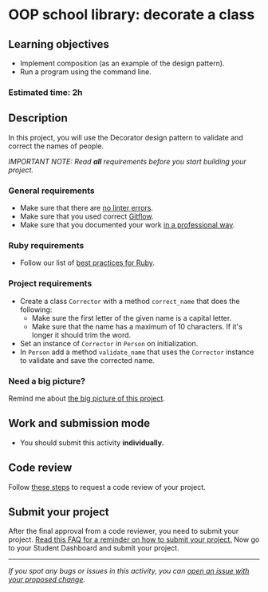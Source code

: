 # OOP school library: decorate a class

## Learning objectives
- Implement composition (as an example of the design pattern).
- Run a program using the command line.

### Estimated time: 2h

## Description
In this project, you will use the Decorator design pattern to validate and correct the names of people.

*IMPORTANT NOTE: Read **all** requirements before you start building your project.*

### General requirements

- Make sure that there are [no linter errors](https://github.com/microverseinc/linters-config).
- Make sure that you used correct [Gitflow](https://github.com/microverseinc/curriculum-transversal-skills/blob/main/git-github/articles/gitflow.md).
- Make sure that you documented your work [in a professional way](https://github.com/microverseinc/curriculum-transversal-skills/blob/main/documentation/articles/professional_repo_rules.md).

### Ruby requirements
- Follow our list of [best practices for Ruby](https://github.com/microverseinc/curriculum-ruby/blob/main/articles/ruby_best_practices.md).

### Project requirements
- Create a class `Corrector` with a method `correct_name` that does the following:
  - Make sure the first letter of the given name is a capital letter.
  - Make sure that the name has a maximum of 10 characters. If it's longer it should trim the word.
- Set an instance of `Corrector` in `Person` on initialization.
- In `Person` add a method `validate_name` that uses the `Corrector` instance to validate and save the corrected name.

### Need a big picture?

Remind me about [the big picture of this project](./sneak_peek.md).


## Work and submission mode

- You should submit this activity **individually.**

## Code review

Follow [these steps](https://github.com/microverseinc/curriculum-transversal-skills/blob/main/code-review/articles/how_to_ask_for_a_code_review.md) to request a code review of your project.

## Submit your project

After the final approval from a code reviewer, you need to submit your project.
[Read this FAQ for a reminder on how to submit your project.](https://microverse.zendesk.com/hc/en-us/articles/360061344234)
Now go to your Student Dashboard and submit your project.

------

_If you spot any bugs or issues in this activity, you can [open an issue with your proposed change](https://github.com/microverseinc/curriculum-transversal-skills/blob/main/git-github/articles/open_issue.md)._
